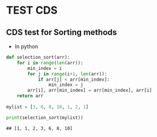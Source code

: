 TEST CDS
================

## CDS test for Sorting methods

- In python

``` python
def selection_sort(arr):
    for i in range(len(arr)):
        min_index = i
        for j in range(i+1, len(arr)):
            if arr[j] < arr[min_index]:
                min_index = j
        arr[i], arr[min_index] = arr[min_index], arr[i]
    return arr
  
mylist = [3, 6, 8, 10, 1, 2, 1]

print(selection_sort(mylist))
```

    ## [1, 1, 2, 3, 6, 8, 10]
